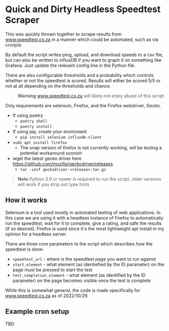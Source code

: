 # Quick and Dirty Headless Speedtest Scraper
This was quickly thrown together to scrape results from www.speedtest.co.za in a manner which could be automated, such as via cronjob.

By default the script writes ping, upload, and download speeds to a csv file, but can also be written to influxDB if you want to graph it on something like Grafana. Just update the relevant config line in the Python file.

There are also configurable thresholds and a probability which controls whether or not the speedtest is scored. Results will either be scored 5/5 or not at all depending on the thresholds and chance.

> **Warning**
> www.speedtest.co.za will likely not enjoy abuse of this script

Only requirements are selenium, Firefox, and the Firefox webdriver, Gecko.
- If using poetry
    - `poetry shell`
    - `poetry install`
- If using pip, create your enviroment
    - `pip install selenium influxdb-client`
- `sudo apt install firefox`
    - The snap version of firefox is not currently working, will be testing a potential workaround soonish
- wget the latest gecko driver here https://github.com/mozilla/geckodriver/releases
    - `tar -xzvf geckodriver-<release>.tar.gz`

>**Note**
> Python 3.9 or newer is required to run the script, older versions will work if you strip out type hints

## How it works
Selenium is a tool used mostly in automated testing of web applications. In this case we are using it with a headless instance of Firefox to automatically run the speedtest, wait for it to complete, give a rating, and safe the results (if so desired). Firefox is used since it's the most lightweight apt install in my opinion for a headless server.

There are three core parameters to the script which describes how the speedtest is done:
- `speedtest_url` - where is the speedtest page you want to run against
- `start_element` - what element (as identiefied by the ID parameter) on the page must be pressed to start the test
- `test_completion_element` - what element (as identified by the ID parameter) on the page becomes visible once the test is complete

While this is somewhat general, the code is made specifically for www.speedtest.co.za as of 2022/10/29.

## Example cron setup
TBD